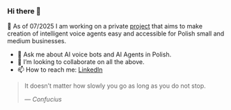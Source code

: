 ### Hi there 👋

🔭 As of 07/2025 I am working on a private [project](https://github.com/mrkowalski/voice-agents-prototype) that aims to make creation of intelligent voice agents easy and accessible for Polish small and medium businesses.

- 💬 Ask me about AI voice bots and AI Agents in Polish.
- 👯 I’m looking to collaborate on all the above.
- 📫 How to reach me: [LinkedIn](https://www.linkedin.com/in/marcinkowalski/)
<!--
- 🌱 I’m currently learning ...
- 👯 I’m looking to collaborate on ...
- 🤔 I’m looking for help with ...
- 💬 Ask me about ...
- 📫 How to reach me: ...
- 😄 Pronouns: ...
- ⚡ Fun fact: ...
-->

> It doesn’t matter how slowly you go as long as you do not stop.
>
> &mdash; <cite>Confucius</cite>
